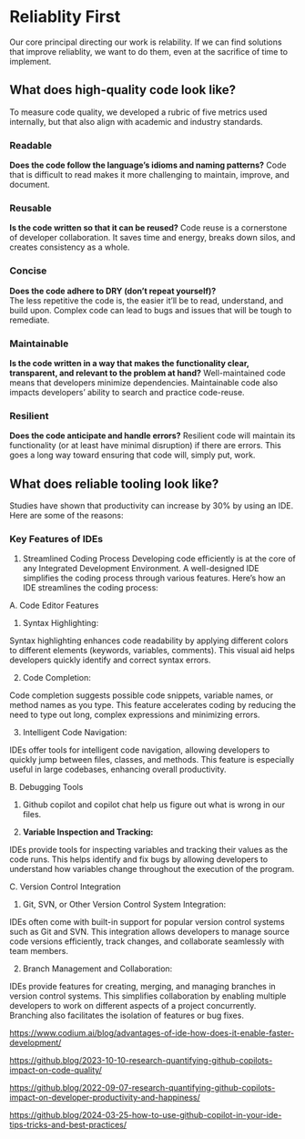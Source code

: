 # Reliablity First
Our core principal directing our work is relability. If we can find solutions that improve reliablity, we want to do them, even at the sacrifice of time to implement.

## What does high-quality code look like?
To measure code quality, we developed a rubric of five metrics used internally, but that also align with academic and industry standards.

### Readable
**Does the code follow the language’s idioms and naming patterns?** 
Code that is difficult to read makes it more challenging to maintain, improve, and document.

### Reusable
**Is the code written so that it can be reused?**
Code reuse is a cornerstone of developer collaboration. It saves time and energy, breaks down silos, and creates consistency as a whole.

### Concise
**Does the code adhere to DRY (don’t repeat yourself)?**  
The less repetitive the code is, the easier it’ll be to read, understand, and build upon. Complex code can lead to bugs and issues that will be tough to remediate.

### Maintainable
**Is the code written in a way that makes the functionality clear, transparent, and relevant to the problem at hand?** 
Well-maintained code means that developers minimize dependencies. Maintainable code also impacts developers’ ability to search and practice code-reuse.

### Resilient
**Does the code anticipate and handle errors?** 
Resilient code will maintain its functionality (or at least have minimal disruption) if there are errors. This goes a long way toward ensuring that code will, simply put, work.


## What does reliable tooling look like?
Studies have shown that productivity can increase by 30% by using an IDE. Here are some of the reasons:

### Key Features of IDEs
1. Streamlined Coding Process
Developing code efficiently is at the core of any Integrated Development Environment. A well-designed IDE simplifies the coding process through various features. Here’s how an IDE streamlines the coding process:

A. Code Editor Features
1. Syntax Highlighting:

Syntax highlighting enhances code readability by applying different colors to different elements (keywords, variables, comments). This visual aid helps developers quickly identify and correct syntax errors.

2. Code Completion:

Code completion suggests possible code snippets, variable names, or method names as you type. This feature accelerates coding by reducing the need to type out long, complex expressions and minimizing errors.

3. Intelligent Code Navigation:

IDEs offer tools for intelligent code navigation, allowing developers to quickly jump between files, classes, and methods. This feature is especially useful in large codebases, enhancing overall productivity.

B. Debugging Tools
1. Github copilot and copilot chat help us figure out what is wrong in our files.

2. **Variable Inspection and Tracking:**

IDEs provide tools for inspecting variables and tracking their values as the code runs. This helps identify and fix bugs by allowing developers to understand how variables change throughout the execution of the program.

C. Version Control Integration
1. Git, SVN, or Other Version Control System Integration:

IDEs often come with built-in support for popular version control systems such as Git and SVN. This integration allows developers to manage source code versions efficiently, track changes, and collaborate seamlessly with team members.

2. Branch Management and Collaboration:

IDEs provide features for creating, merging, and managing branches in version control systems. This simplifies collaboration by enabling multiple developers to work on different aspects of a project concurrently. Branching also facilitates the isolation of features or bug fixes.


https://www.codium.ai/blog/advantages-of-ide-how-does-it-enable-faster-development/

https://github.blog/2023-10-10-research-quantifying-github-copilots-impact-on-code-quality/

https://github.blog/2022-09-07-research-quantifying-github-copilots-impact-on-developer-productivity-and-happiness/

https://github.blog/2024-03-25-how-to-use-github-copilot-in-your-ide-tips-tricks-and-best-practices/

